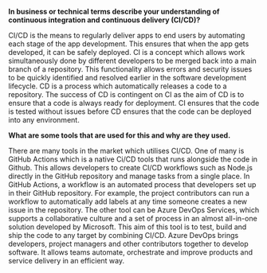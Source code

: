 **In business or technical terms describe your understanding of continuous integration and continuous delivery (CI/CD)?**

CI/CD is the means to regularly deliver apps to end users by automating each stage of the app development. This ensures that when the app gets developed, it can be safely deployed. CI is a concept which allows work simultaneously done by different developers to be merged back into a main branch of a repository. This functionality allows errors and security issues to be quickly identified and resolved earlier in the software development lifecycle.
CD is a process which automatically releases a code to a repository. The success of CD is contingent on CI as the aim of CD is to ensure that a code is always ready for deployment. CI ensures that the code is tested without issues before CD ensures that the code can be deployed into any environment.

**What are some tools that are used for this and why are they used.**

There are many tools in the market which utilises CI/CD. One of many is GitHub Actions which  is a native Ci/CD tools that runs alongside the code in Github. This allows developers to create CI/CD workflows such as Node.js directly in the GitHub repository and manage tasks from a single place. In GitHub Actions, a workflow is an automated process that developers set up in their GitHub repository. For example, the project contributors can run a workflow to automatically add labels at any time someone creates a new issue in the repository. 
The other tool can be Azure DevOps Services, which supports a collaborative culture and a set of process in an almost all-in-one solution developed by Microsoft. This aim of this tool is to test, build and ship the code to any target by combining CI/CD. Azure DevOps brings developers, project managers and other contributors together to develop software. It allows teams automate, orchestrate and improve products and service delivery in an efficient way. 

